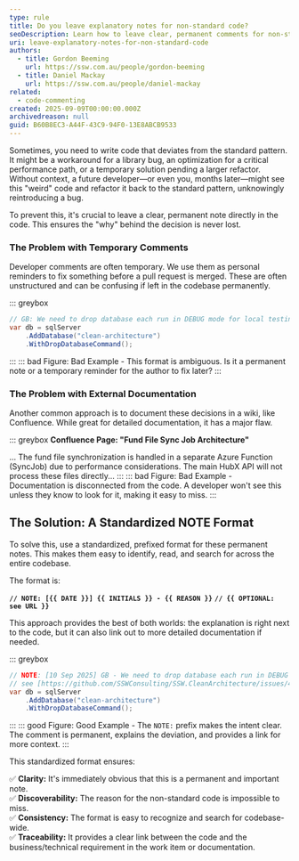 ```yaml
---
type: rule
title: Do you leave explanatory notes for non-standard code?
seoDescription: Learn how to leave clear, permanent comments for non-standard code. This standard ensures future developers understand the reasoning behind specific implementations, preventing accidental bugs.
uri: leave-explanatory-notes-for-non-standard-code
authors:
  - title: Gordon Beeming
    url: https://ssw.com.au/people/gordon-beeming
  - title: Daniel Mackay
    url: https://ssw.com.au/people/daniel-mackay
related:
  - code-commenting
created: 2025-09-09T00:00:00.000Z
archivedreason: null
guid: B60B8EC3-A44F-43C9-94F0-13E8ABCB9533
---
```


Sometimes, you need to write code that deviates from the standard pattern. It might be a workaround for a library bug, an optimization for a critical performance path, or a temporary solution pending a larger refactor. Without context, a future developer—or even you, months later—might see this "weird" code and refactor it back to the standard pattern, unknowingly reintroducing a bug.

To prevent this, it's crucial to leave a clear, permanent note directly in the code. This ensures the "why" behind the decision is never lost.

<!--endintro-->

### The Problem with Temporary Comments

Developer comments are often temporary. We use them as personal reminders to fix something before a pull request is merged. These are often unstructured and can be confusing if left in the codebase permanently.

::: greybox
```csharp
// GB: We need to drop database each run in DEBUG mode for local testing
var db = sqlServer
    .AddDatabase("clean-architecture")
    .WithDropDatabaseCommand();
```
:::
::: bad
Figure: Bad Example - This format is ambiguous. Is it a permanent note or a temporary reminder for the author to fix later?
:::

### The Problem with External Documentation

Another common approach is to document these decisions in a wiki, like Confluence. While great for detailed documentation, it has a major flaw.

::: greybox
**Confluence Page: "Fund File Sync Job Architecture"**

... The fund file synchronization is handled in a separate Azure Function (SyncJob) due to performance considerations. The main HubX API will not process these files directly...
:::
::: bad
Figure: Bad Example - Documentation is disconnected from the code. A developer won't see this unless they know to look for it, making it easy to miss.
:::

## The Solution: A Standardized NOTE Format

To solve this, use a standardized, prefixed format for these permanent notes. This makes them easy to identify, read, and search for across the entire codebase.

The format is:

**`// NOTE: [{{ DATE }}] {{ INITIALS }} - {{ REASON }}`**
**`// {{ OPTIONAL: see URL }}`**

This approach provides the best of both worlds: the explanation is right next to the code, but it can also link out to more detailed documentation if needed.

::: greybox

```csharp
// NOTE: [10 Sep 2025] GB - We need to drop database each run in DEBUG mode for local testing
// see [https://github.com/SSWConsulting/SSW.CleanArchitecture/issues/421](https://github.com/SSWConsulting/SSW.CleanArchitecture/issues/421)
var db = sqlServer
    .AddDatabase("clean-architecture")
    .WithDropDatabaseCommand();
```

:::
::: good
Figure: Good Example - The `NOTE:` prefix makes the intent clear. The comment is permanent, explains the deviation, and provides a link for more context.
:::

This standardized format ensures:

✅ **Clarity:** It's immediately obvious that this is a permanent and important note.  
✅ **Discoverability:** The reason for the non-standard code is impossible to miss.  
✅ **Consistency:** The format is easy to recognize and search for codebase-wide.  
✅ **Traceability:** It provides a clear link between the code and the business/technical requirement in the work item or documentation.  
